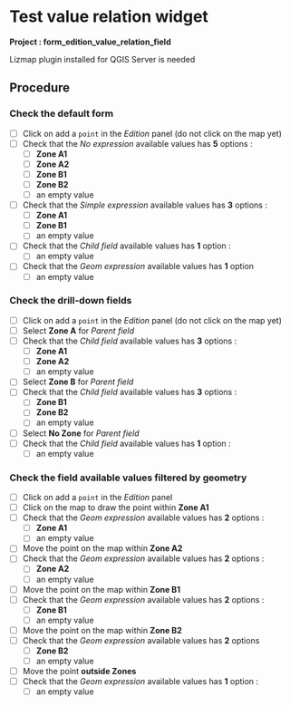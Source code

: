 # Test value relation widget

**Project : form_edition_value_relation_field**

Lizmap plugin installed for QGIS Server is needed

## Procedure

### Check the default form

* [ ] Click on add a `point` in the *Edition* panel (do not click on the map yet)
* [ ] Check that the *No expression* available values has **5** options :
  * [ ] **Zone A1**
  * [ ] **Zone A2**
  * [ ] **Zone B1**
  * [ ] **Zone B2**
  * [ ] an empty value
* [ ] Check that the *Simple expression* available values has **3** options :
  * [ ] **Zone A1**
  * [ ] **Zone B1**
  * [ ] an empty value
* [ ] Check that the *Child field* available values has **1** option :
  * [ ] an empty value
* [ ] Check that the *Geom expression* available values has **1** option
  * [ ] an empty value

### Check the drill-down fields

* [ ] Click on add a `point` in the *Edition* panel (do not  click on the map yet)
* [ ] Select **Zone A** for *Parent field*
* [ ] Check that the *Child field* available values has **3** options :
  * [ ] **Zone A1**
  * [ ] **Zone A2**
  * [ ] an empty value
* [ ] Select **Zone B** for *Parent field*
* [ ] Check that the *Child field* available values has **3** options :
  * [ ] **Zone B1**
  * [ ] **Zone B2**
  * [ ] an empty value
* [ ] Select **No Zone** for *Parent field*
* [ ] Check that the *Child field* available values has **1** option :
  * [ ] an empty value

### Check the field available values filtered by geometry

* [ ] Click on add a `point` in the *Edition* panel
* [ ] Click on the map to draw the point within **Zone A1**
* [ ] Check that the *Geom expression* available values has **2** options :
  * [ ] **Zone A1**
  * [ ] an empty value
* [ ] Move the point on the map within **Zone A2**
* [ ] Check that the *Geom expression* available values has **2** options :
  * [ ] **Zone A2**
  * [ ] an empty value
* [ ] Move the point on the map within **Zone B1**
* [ ] Check that the *Geom expression* available values has **2** options :
  * [ ] **Zone B1**
  * [ ] an empty value
* [ ] Move the point on the map within **Zone B2**
* [ ] Check that the *Geom expression* available values has **2** options
  * [ ] **Zone B2**
  * [ ] an empty value
* [ ] Move the point **outside Zones**
* [ ] Check that the *Geom expression* available values has **1** option :
  * [ ] an empty value
